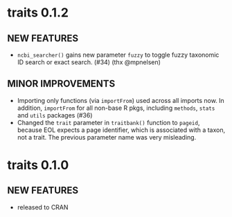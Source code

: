 traits 0.1.2
===============

## NEW FEATURES

* `ncbi_searcher()` gains new parameter `fuzzy` to toggle fuzzy taxonomic ID search or exact search. (#34) (thx @mpnelsen)

## MINOR IMPROVEMENTS

* Importing only functions (via `importFrom`) used across all imports now.
In addition, `importFrom` for all non-base R pkgs, including `methods`,
`stats` and `utils` packages (#36)
* Changed the `trait` parameter in `traitbank()` function to `pageid`, 
because EOL expects a page identifier, which is associated with a taxon, 
not a trait. The previous parameter name was very misleading.

traits 0.1.0
===============

## NEW FEATURES

* released to CRAN
